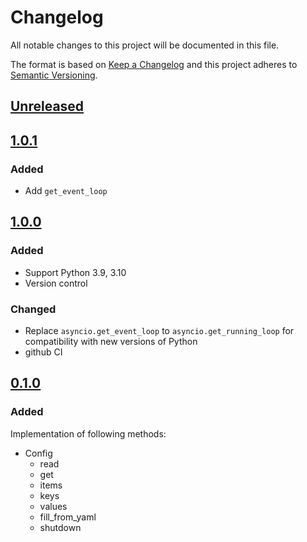 # Changelog
All notable changes to this project will be documented in this file.

The format is based on [Keep a Changelog](http://keepachangelog.com/en/1.0.0/)
and this project adheres to [Semantic Versioning](http://semver.org/spec/v2.0.0.html).

## [Unreleased]

## [1.0.1]
### Added
- Add `get_event_loop`


## [1.0.0]
### Added
- Support Python 3.9, 3.10
- Version control
### Changed
- Replace `asyncio.get_event_loop` to `asyncio.get_running_loop` for compatibility with new versions of Python
- github CI


## [0.1.0]
### Added
Implementation of following methods:
- Config
    - read
    - get
    - items
    - keys
    - values
    - fill_from_yaml
    - shutdown

[Unreleased]: https://github.com/onlineconf/onlineconf-python/compare/master...1.0.1
[1.0.1]: https://github.com/onlineconf/onlineconf-python/compare/v1.0.1...v1.0.0
[1.0.0]: https://github.com/onlineconf/onlineconf-python/compare/v1.0.0...v0.1.0
[0.1.0]: https://github.com/onlineconf/onlineconf-python/compare/v0.1.0
